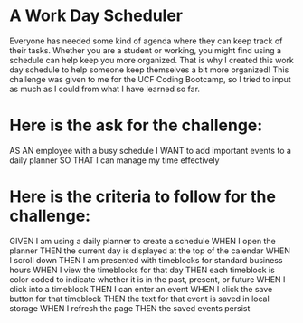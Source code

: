 # A Work Day Scheduler
Everyone has needed some kind of agenda where they can keep track of their tasks. Whether you are a student or working, you might find using a  schedule can help keep you more organized. That is why I created this work day schedule to help someone keep themselves a bit more organized! This challenge was given to me for the UCF Coding Bootcamp, so I tried to input as much as I could from what I have learned so far.



# Here is the ask for the challenge:
AS AN employee with a busy schedule
I WANT to add important events to a daily planner
SO THAT I can manage my time effectively

# Here is the criteria to follow for the challenge:
GIVEN I am using a daily planner to create a schedule
WHEN I open the planner
THEN the current day is displayed at the top of the calendar
WHEN I scroll down
THEN I am presented with timeblocks for standard business hours
WHEN I view the timeblocks for that day
THEN each timeblock is color coded to indicate whether it is in the past, present, or future
WHEN I click into a timeblock
THEN I can enter an event
WHEN I click the save button for that timeblock
THEN the text for that event is saved in local storage
WHEN I refresh the page
THEN the saved events persist
